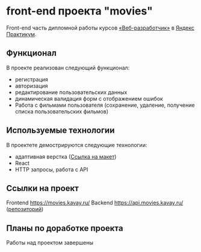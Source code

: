# front-end проекта "movies"
Front-end часть дипломной работы  курсов [«Веб-разработчик»](https://practicum.yandex.ru/web/) в [Яндекс Практикум](https://practicum.yandex.ru/).

## **Функционал**
В проекте реализован следующий функционал:
* регистрация
* авторизация
* редактирование пользовательских данных
* динамическая валидация форм с отображением ошибок
* Работа с фильмами пользователя (сохранение, удаление, получение списка пользовательских фильмов)

## **Используемые технологии**
В проектете демострируются следующие технологии:
* адаптивная верстка ([Ссылка на макет](https://www.figma.com/file/6FMWkB94wE7KTkcCgUXtnC/%D0%94%D0%B8%D0%BF%D0%BB%D0%BE%D0%BC%D0%BD%D1%8B%D0%B9-%D0%BF%D1%80%D0%BE%D0%B5%D0%BA%D1%82?type=design&node-id=891-3857&mode=design))
* React
* HTTP запросы, работа с API

## Ссылки на проект
Frontend https://movies.kavay.ru/ 
Backend https://api.movies.kavay.ru/ ([репозиторий](https://github.com/KPVakhrushev/yp-8-movies-explorer-api))

## Планы по доработке проекта
Работы над проектом завершены